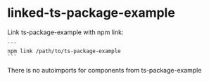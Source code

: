 # linked-ts-package-example

Link ts-package-example with npm link:
    
    ```
    npm link /path/to/ts-package-example
    ```

There is no autoimports for components from ts-package-example
